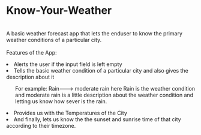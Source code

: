 # Know-Your-Weather
<br> A basic weather forecast app that lets the enduser to know the primary weather conditions of a particular city.
<br><br> Features of the App:
<li>Alerts the user if the input field is left empty</li>
<li>Tells the basic weather condition of a particular city and also gives the description about it </li>
     <ul> For example: Rain---> moderate rain here Rain is the weather condition and moderate rain is a little description about the weather condition and letting us know how 
                               sever is the rain.</ul>
<li> Provides us with the Temperatures of the City </li>
<li>And finally, lets us know the the sunset and sunrise time of that city according to their timezone.</li>
